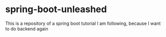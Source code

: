 # spring-boot-unleashed
This is a repository of a spring boot tutorial I am following, because I want to do backend again
